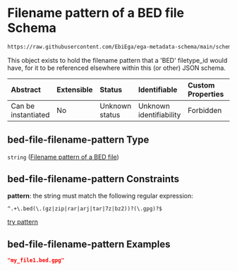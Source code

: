 # Filename pattern of a BED file Schema

```txt
https://raw.githubusercontent.com/EbiEga/ega-metadata-schema/main/schemas/EGA.common-definitions.json#/definitions/bed-file-filename-pattern
```

This object exists to hold the filename pattern that a 'BED' filetype\_id would have, for it to be referenced elsewhere within this (or other) JSON schema.

| Abstract            | Extensible | Status         | Identifiable            | Custom Properties | Additional Properties | Access Restrictions | Defined In                                                                                           |
| :------------------ | :--------- | :------------- | :---------------------- | :---------------- | :-------------------- | :------------------ | :--------------------------------------------------------------------------------------------------- |
| Can be instantiated | No         | Unknown status | Unknown identifiability | Forbidden         | Allowed               | none                | [EGA.common-definitions.json\*](../../../schemas/EGA.common-definitions.json "open original schema") |

## bed-file-filename-pattern Type

`string` ([Filename pattern of a BED file](ega-12-definitions-filename-pattern-of-a-bed-file.md))

## bed-file-filename-pattern Constraints

**pattern**: the string must match the following regular expression:&#x20;

```regexp
^.+\.bed(\.(gz|zip|rar|arj|tar|7z|bz2))?(\.gpg)?$
```

[try pattern](https://regexr.com/?expression=%5E.%2B%5C.bed\(%5C.\(gz%7Czip%7Crar%7Carj%7Ctar%7C7z%7Cbz2\)\)%3F\(%5C.gpg\)%3F%24 "try regular expression with regexr.com")

## bed-file-filename-pattern Examples

```json
"my_file1.bed.gpg"
```
